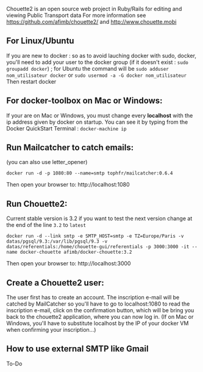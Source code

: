 Chouette2 is an open source web project in Ruby/Rails for editing and viewing Public Transport data
For more information see https://github.com/afimb/chouette2/
and http://www.chouette.mobi

## For Linux/Ubuntu
If you are new to docker : so as to avoid lauching docker with sudo, docker, you'll need to add your user to the docker group (if it doesn't exist : `sudo groupadd docker`) ;
for Ubuntu the command will be
`sudo adduser nom_utilisateur docker`
or
`sudo usermod -a -G docker nom_utilisateur`
Then restart docker

## For docker-toolbox on Mac or Windows:

If your are on Mac or Windows, you must change every **localhost** with the ip address given by docker on startup.
You can see it by typing from the Docker QuickStart Terminal : `docker-machine ip`

## Run Mailcatcher to catch emails:
(you can also use letter_opener)

`docker run -d -p 1080:80 --name=smtp tophfr/mailcatcher:0.6.4`

Then open your browser to: http://localhost:1080

## Run Chouette2:

Current stable version is 3.2 if you want to test the next version change at the end of the line `3.2` to `latest`

`docker run -d --link smtp -e SMTP_HOST=smtp -e TZ=Europe/Paris -v datas/pgsql/9.3:/var/lib/pgsql/9.3 -v datas/referentials:/home/chouette-gui/referentials -p 3000:3000 -it --name docker-chouette afimb/docker-chouette:3.2`

Then open your browser to: http://localhost:3000

## Create a Chouette2 user:

The user first has to create an account. The inscription e-mail will be catched by MailCatcher so you'll have to go to localhost:1080 to read the inscription e-mail, click on the confirmation button, which will be bring you back to the chouette2 application, where you can now log in. (If on Mac or Windows, you'll have to substitute localhost by the IP of your docker VM when confirming your inscription...)

## How to use external SMTP like Gmail

To-Do

